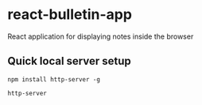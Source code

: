 # react-bulletin-app
React application for displaying notes inside the browser

## Quick local server setup
`npm install http-server -g`

`http-server`

